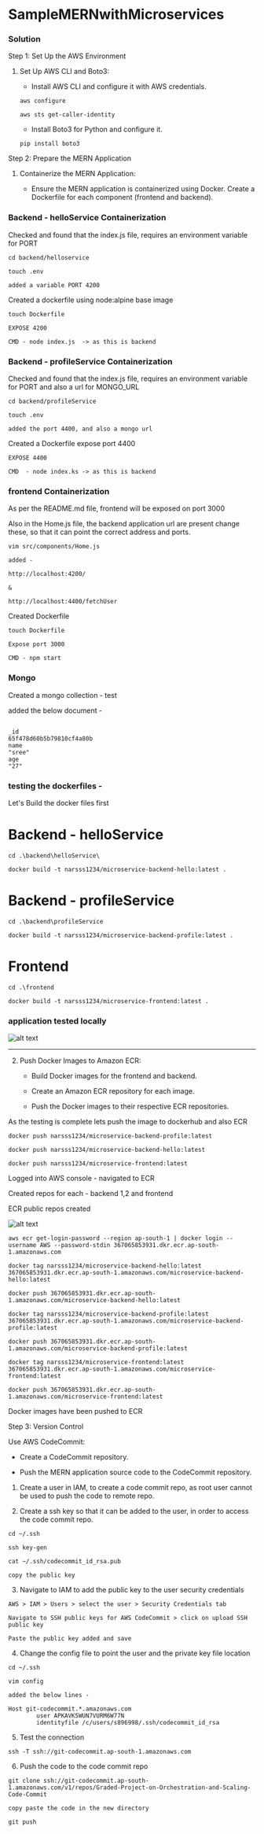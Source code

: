 # SampleMERNwithMicroservices

### Solution

Step 1: Set Up the AWS Environment

1. Set Up AWS CLI and Boto3:

   - Install AWS CLI and configure it with AWS credentials.

   ```
   aws configure

   aws sts get-caller-identity
   ```

   - Install Boto3 for Python and configure it.

   ```
   pip install boto3
   ```
Step 2: Prepare the MERN Application

1. Containerize the MERN Application:

   - Ensure the MERN application is containerized using Docker. Create a Dockerfile for each component (frontend and backend).

### Backend - helloService Containerization

Checked and found that the index.js file, requires an environment variable for PORT

```
cd backend/helloservice

touch .env

added a variable PORT 4200
```

Created a dockerfile using node:alpine base image

```
touch Dockerfile

EXPOSE 4200

CMD - node index.js  -> as this is backend
```

### Backend - profileService Containerization

Checked and found that the index.js file, requires an environment variable for PORT and also a url for MONGO_URL

```
cd backend/profileService

touch .env

added the port 4400, and also a mongo url
```

Created a Dockerfile expose port 4400

```
EXPOSE 4400

CMD  - node index.ks -> as this is backend
```


### frontend Containerization

As per the README.md file, frontend will be exposed on port 3000

Also in the Home.js file, the backend application url are present change these, so that it can point the correct address and ports.

```
vim src/components/Home.js

added - 

http://localhost:4200/

&

http://localhost:4400/fetchUser
```

Created Dockerfile

```
touch Dockerfile

Expose port 3000

CMD - npm start
```

### Mongo

Created a mongo collection - test

added the below document - 

```

_id
65f478d60b5b79810cf4a80b
name
"sree"
age
"27"
```

### testing the dockerfiles - 

Let's Build the docker files first

# Backend - helloService
```
cd .\backend\helloService\

docker build -t narsss1234/microservice-backend-hello:latest .
```

# Backend - profileService

```
cd .\backend\profileService

docker build -t narsss1234/microservice-backend-profile:latest .
```

# Frontend

```
cd .\frontend

docker build -t narsss1234/microservice-frontend:latest .
```

### application tested locally

![alt text](image.png)

---------------------------------------

2. Push Docker Images to Amazon ECR:

   - Build Docker images for the frontend and backend.

   - Create an Amazon ECR repository for each image.

   - Push the Docker images to their respective ECR repositories.

As the testing is complete lets push the image to dockerhub and also ECR

```
docker push narsss1234/microservice-backend-profile:latest

docker push narsss1234/microservice-backend-hello:latest

docker push narsss1234/microservice-frontend:latest
```
Logged into AWS console - navigated to ECR

Created repos for each - backend 1,2 and frontend

ECR public repos created

![alt text](image-1.png)

```
aws ecr get-login-password --region ap-south-1 | docker login --username AWS --password-stdin 367065853931.dkr.ecr.ap-south-1.amazonaws.com

docker tag narsss1234/microservice-backend-hello:latest 367065853931.dkr.ecr.ap-south-1.amazonaws.com/microservice-backend-hello:latest

docker push 367065853931.dkr.ecr.ap-south-1.amazonaws.com/microservice-backend-hello:latest

docker tag narsss1234/microservice-backend-profile:latest 367065853931.dkr.ecr.ap-south-1.amazonaws.com/microservice-backend-profile:latest

docker push 367065853931.dkr.ecr.ap-south-1.amazonaws.com/microservice-backend-profile:latest

docker tag narsss1234/microservice-frontend:latest 367065853931.dkr.ecr.ap-south-1.amazonaws.com/microservice-frontend:latest

docker push 367065853931.dkr.ecr.ap-south-1.amazonaws.com/microservice-frontend:latest
```

Docker images have been pushed to ECR


Step 3: Version Control

 Use AWS CodeCommit:

   - Create a CodeCommit repository.

   - Push the MERN application source code to the CodeCommit repository.

1. Create a user in IAM, to create a code commit repo, as root user cannot be used to push the code to remote repo.

2. Create a ssh key so that it can be added to the user, in order to access the code commit repo.

```
cd ~/.ssh

ssh key-gen

cat ~/.ssh/codecommit_id_rsa.pub

copy the public key
```

3. Navigate to IAM to add the public key to the user security credentials

```
AWS > IAM > Users > select the user > Security Credentials tab

Navigate to SSH public keys for AWS CodeCommit > click on upload SSH public key

Paste the public key added and save
```

4. Change the config file to point the user and the private key file location

```
cd ~/.ssh

vim config

added the below lines - 

Host git-codecommit.*.amazonaws.com
        user APKAVK5WUN7VURM6W77N 
        identityfile /c/users/s896998/.ssh/codecommit_id_rsa

```

5. Test the connection 

```
ssh -T ssh://git-codecommit.ap-south-1.amazonaws.com

```

6. Push the code to the code commit repo

```
git clone ssh://git-codecommit.ap-south-1.amazonaws.com/v1/repos/Graded-Project-on-Orchestration-and-Scaling-Code-Commit

copy paste the code in the new directory

git push
```
